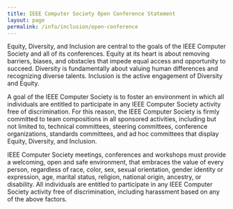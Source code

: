 ```yaml
---
title: IEEE Computer Society Open Conference Statement
layout: page
permalink: /info/inclusion/open-conference
---
```


Equity, Diversity, and Inclusion are central to the goals of the IEEE Computer Society and all of its conferences. Equity at its heart is about removing barriers, biases, and obstacles that impede equal access and opportunity to succeed. Diversity is fundamentally about valuing human differences and recognizing diverse talents. Inclusion is the active engagement of Diversity and Equity.
 
A goal of the IEEE Computer Society is to foster an environment in which all individuals are entitled to participate in any IEEE Computer Society activity free of discrimination. For this reason, the IEEE Computer Society is firmly committed to team compositions in all sponsored activities, including but not limited to, technical committees, steering committees, conference organizations, standards committees, and ad hoc committees that display Equity, Diversity, and Inclusion.
 
IEEE Computer Society meetings, conferences and workshops must provide a welcoming, open and safe environment, that embraces the value of every person, regardless of race, color, sex, sexual orientation, gender identity or expression, age, marital status, religion, national origin, ancestry, or disability. All individuals are entitled to participate in any IEEE Computer Society activity free of discrimination, including harassment based on any of the above factors.

